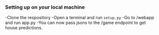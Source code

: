 ### Setting up on your local machine

-Clone the respository
-Open a terminal and run `setup.py`
-Go to /webapp and run app.py
-You can now pass jsons to the /game endpoint to get house predictions.
